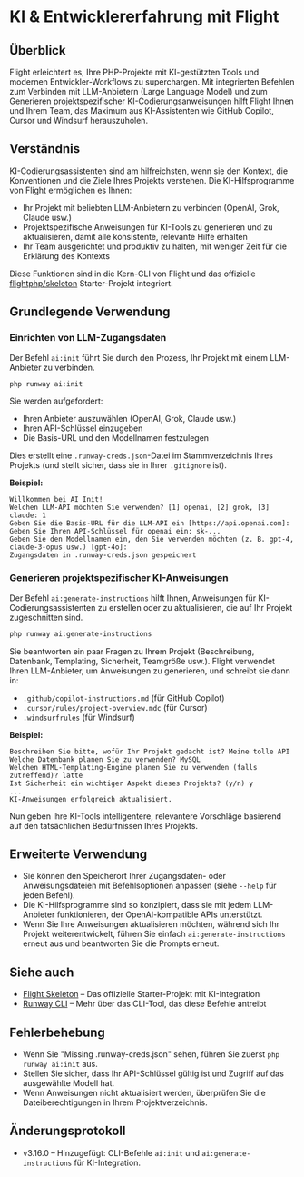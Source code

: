 # KI & Entwicklererfahrung mit Flight

## Überblick

Flight erleichtert es, Ihre PHP-Projekte mit KI-gestützten Tools und modernen Entwickler-Workflows zu superchargen. Mit integrierten Befehlen zum Verbinden mit LLM-Anbietern (Large Language Model) und zum Generieren projektspezifischer KI-Codierungsanweisungen hilft Flight Ihnen und Ihrem Team, das Maximum aus KI-Assistenten wie GitHub Copilot, Cursor und Windsurf herauszuholen.

## Verständnis

KI-Codierungsassistenten sind am hilfreichsten, wenn sie den Kontext, die Konventionen und die Ziele Ihres Projekts verstehen. Die KI-Hilfsprogramme von Flight ermöglichen es Ihnen:
- Ihr Projekt mit beliebten LLM-Anbietern zu verbinden (OpenAI, Grok, Claude usw.)
- Projektspezifische Anweisungen für KI-Tools zu generieren und zu aktualisieren, damit alle konsistente, relevante Hilfe erhalten
- Ihr Team ausgerichtet und produktiv zu halten, mit weniger Zeit für die Erklärung des Kontexts

Diese Funktionen sind in die Kern-CLI von Flight und das offizielle [flightphp/skeleton](https://github.com/flightphp/skeleton) Starter-Projekt integriert.

## Grundlegende Verwendung

### Einrichten von LLM-Zugangsdaten

Der Befehl `ai:init` führt Sie durch den Prozess, Ihr Projekt mit einem LLM-Anbieter zu verbinden.

```bash
php runway ai:init
```

Sie werden aufgefordert:
- Ihren Anbieter auszuwählen (OpenAI, Grok, Claude usw.)
- Ihren API-Schlüssel einzugeben
- Die Basis-URL und den Modellnamen festzulegen

Dies erstellt eine `.runway-creds.json`-Datei im Stammverzeichnis Ihres Projekts (und stellt sicher, dass sie in Ihrer `.gitignore` ist).

**Beispiel:**
```
Willkommen bei AI Init!
Welchen LLM-API möchten Sie verwenden? [1] openai, [2] grok, [3] claude: 1
Geben Sie die Basis-URL für die LLM-API ein [https://api.openai.com]:
Geben Sie Ihren API-Schlüssel für openai ein: sk-...
Geben Sie den Modellnamen ein, den Sie verwenden möchten (z. B. gpt-4, claude-3-opus usw.) [gpt-4o]:
Zugangsdaten in .runway-creds.json gespeichert
```

### Generieren projektspezifischer KI-Anweisungen

Der Befehl `ai:generate-instructions` hilft Ihnen, Anweisungen für KI-Codierungsassistenten zu erstellen oder zu aktualisieren, die auf Ihr Projekt zugeschnitten sind.

```bash
php runway ai:generate-instructions
```

Sie beantworten ein paar Fragen zu Ihrem Projekt (Beschreibung, Datenbank, Templating, Sicherheit, Teamgröße usw.). Flight verwendet Ihren LLM-Anbieter, um Anweisungen zu generieren, und schreibt sie dann in:
- `.github/copilot-instructions.md` (für GitHub Copilot)
- `.cursor/rules/project-overview.mdc` (für Cursor)
- `.windsurfrules` (für Windsurf)

**Beispiel:**
```
Beschreiben Sie bitte, wofür Ihr Projekt gedacht ist? Meine tolle API
Welche Datenbank planen Sie zu verwenden? MySQL
Welchen HTML-Templating-Engine planen Sie zu verwenden (falls zutreffend)? latte
Ist Sicherheit ein wichtiger Aspekt dieses Projekts? (y/n) y
...
KI-Anweisungen erfolgreich aktualisiert.
```

Nun geben Ihre KI-Tools intelligentere, relevantere Vorschläge basierend auf den tatsächlichen Bedürfnissen Ihres Projekts.

## Erweiterte Verwendung

- Sie können den Speicherort Ihrer Zugangsdaten- oder Anweisungsdateien mit Befehlsoptionen anpassen (siehe `--help` für jeden Befehl).
- Die KI-Hilfsprogramme sind so konzipiert, dass sie mit jedem LLM-Anbieter funktionieren, der OpenAI-kompatible APIs unterstützt.
- Wenn Sie Ihre Anweisungen aktualisieren möchten, während sich Ihr Projekt weiterentwickelt, führen Sie einfach `ai:generate-instructions` erneut aus und beantworten Sie die Prompts erneut.

## Siehe auch

- [Flight Skeleton](https://github.com/flightphp/skeleton) – Das offizielle Starter-Projekt mit KI-Integration
- [Runway CLI](/awesome-plugins/runway) – Mehr über das CLI-Tool, das diese Befehle antreibt

## Fehlerbehebung

- Wenn Sie "Missing .runway-creds.json" sehen, führen Sie zuerst `php runway ai:init` aus.
- Stellen Sie sicher, dass Ihr API-Schlüssel gültig ist und Zugriff auf das ausgewählte Modell hat.
- Wenn Anweisungen nicht aktualisiert werden, überprüfen Sie die Dateiberechtigungen in Ihrem Projektverzeichnis.

## Änderungsprotokoll

- v3.16.0 – Hinzugefügt: CLI-Befehle `ai:init` und `ai:generate-instructions` für KI-Integration.